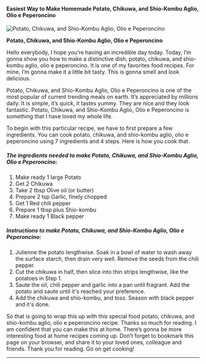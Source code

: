             

#### Easiest Way to Make Homemade Potato, Chikuwa, and Shio-Kombu Aglio, Olio e Peperoncino

![Potato, Chikuwa, and Shio-Kombu Aglio, Olio e Peperoncino](https://img-global.cpcdn.com/recipes/5969864991703040/751x532cq70/potato-chikuwa-and-shio-kombu-aglio-olio-e-peperoncino-recipe-main-photo.jpg)

**Potato, Chikuwa, and Shio-Kombu Aglio, Olio e Peperoncino**

Hello everybody, I hope you’re having an incredible day today. Today, I’m gonna show you how to make a distinctive dish, potato, chikuwa, and shio-kombu aglio, olio e peperoncino. It is one of my favorites food recipes. For mine, I’m gonna make it a little bit tasty. This is gonna smell and look delicious.

Potato, Chikuwa, and Shio-Kombu Aglio, Olio e Peperoncino is one of the most popular of current trending meals on earth. It’s appreciated by millions daily. It is simple, it’s quick, it tastes yummy. They are nice and they look fantastic. Potato, Chikuwa, and Shio-Kombu Aglio, Olio e Peperoncino is something that I have loved my whole life.

To begin with this particular recipe, we have to first prepare a few ingredients. You can cook potato, chikuwa, and shio-kombu aglio, olio e peperoncino using 7 ingredients and 4 steps. Here is how you cook that.

##### The ingredients needed to make Potato, Chikuwa, and Shio-Kombu Aglio, Olio e Peperoncino:

1.  Make ready 1 large Potato
2.  Get 2 Chikuwa
3.  Take 2 tbsp Olive oil (or butter)
4.  Prepare 2 tsp Garlic, finely chopped
5.  Get 1 Red chili pepper
6.  Prepare 1 tbsp plus Shio-kombu
7.  Make ready 1 Black pepper

##### Instructions to make Potato, Chikuwa, and Shio-Kombu Aglio, Olio e Peperoncino:

1.  Julienne the potato lengthwise. Soak in a bowl of water to wash away the surface starch, then drain very well. Remove the seeds from the chili pepper.
2.  Cut the chikuwa in half, then slice into thin strips lengthwise, like the potatoes in Step 1.
3.  Saute the oil, chili pepper and garlic into a pan until fragrant. Add the potato and saute until it's reached your preference.
4.  Add the chikuwa and shio-kombu, and toss. Season with black pepper and it's done.

So that is going to wrap this up with this special food potato, chikuwa, and shio-kombu aglio, olio e peperoncino recipe. Thanks so much for reading. I am confident that you can make this at home. There’s gonna be more interesting food at home recipes coming up. Don’t forget to bookmark this page on your browser, and share it to your loved ones, colleague and friends. Thank you for reading. Go on get cooking!

* * *